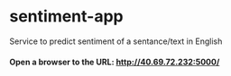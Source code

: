 # sentiment-app

Service to predict sentiment of a sentance/text in English

#### Open a browser to the URL: http://40.69.72.232:5000/
